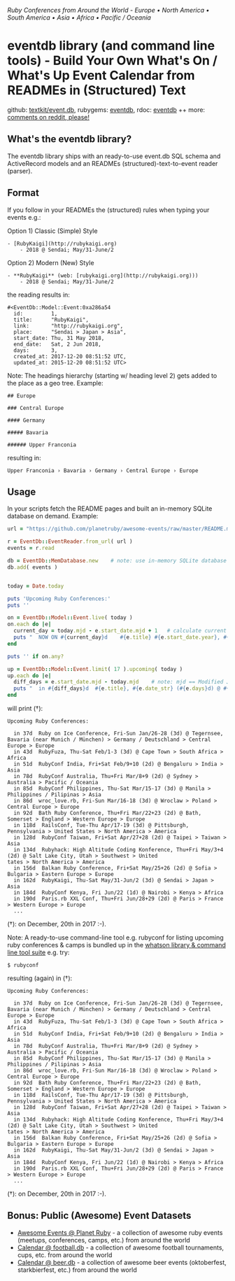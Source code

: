 
_Ruby Conferences from Around the World - Europe • North America • South America • Asia • Africa • Pacific / Oceania_

# eventdb library (and command line tools) - Build Your Own What's On / What's Up Event Calendar from READMEs in (Structured) Text

github: [textkit/event.db](https://github.com/textkit/event.db),
rubygems: [eventdb](https://rubygems.org/gems/eventdb),
rdoc: [eventdb](http://rubydoc.info/gems/eventdb) ++
more: [comments on reddit, please!]()



## What's the eventdb library?

The eventdb library ships with an ready-to-use event.db SQL schema 
and ActiveRecord models and an READMEs (structured)-text-to-event reader (parser).

## Format

If you follow in your READMEs the (structured) rules when typing your events e.g.:

Option 1) Classic (Simple) Style

```
- [RubyKaigi](http://rubykaigi.org)
    - 2018 @ Sendai; May/31-June/2
```

Option 2) Modern (New) Style

```
- **RubyKaigi** (web: [rubykaigi.org](http://rubykaigi.org)))
    - 2018 @ Sendai; May/31-June/2
```

the reading results in:

```
#<EventDb::Model::Event:0xa286a54
  id:         1,
  title:      "RubyKaigi",
  link:       "http://rubykaigi.org",
  place:      "Sendai > Japan > Asia",
  start_date: Thu, 31 May 2018,
  end_date:   Sat, 2 Jun 2018,
  days:       3,
  created_at: 2017-12-20 08:51:52 UTC,
  updated_at: 2015-12-20 08:51:52 UTC>
```

Note: The headings hierarchy (starting w/ heading level 2) gets added to the place as a
geo tree. Example:

```
## Europe

### Central Europe

#### Germany

##### Bavaria

###### Upper Franconia
```

resulting in:

```
Upper Franconia › Bavaria › Germany › Central Europe › Europe
```



## Usage

In your scripts fetch the README pages and built an in-memory SQLite database on demand.
Example:

``` ruby
url = "https://github.com/planetruby/awesome-events/raw/master/README.md"

r = EventDb::EventReader.from_url( url )
events = r.read

db = EventDb::MemDatabase.new    # note: use in-memory SQLite database
db.add( events )


today = Date.today

puts 'Upcoming Ruby Conferences:'
puts ''

on = EventDb::Model::Event.live( today )
on.each do |e|
  current_day = today.mjd - e.start_date.mjd + 1   # calculate current event day (1,2,3,etc.) 
  puts "  NOW ON #{current_day}d    #{e.title} #{e.start_date.year}, #{e.date_str} (#{e.days}d) @ #{e.place}"
end

puts '' if on.any?

up = EventDb::Model::Event.limit( 17 ).upcoming( today )
up.each do |e|
  diff_days = e.start_date.mjd - today.mjd    # note: mjd == Modified Julian Day Number
  puts "  in #{diff_days}d  #{e.title}, #{e.date_str} (#{e.days}d) @ #{e.place}"
end
```

will print (†):

```
Upcoming Ruby Conferences:

  in 37d  Ruby on Ice Conference, Fri-Sun Jan/26-28 (3d) @ Tegernsee, Bavaria (near Munich / München) > Germany / Deutschland > Central Europe > Europe
  in 43d  RubyFuza, Thu-Sat Feb/1-3 (3d) @ Cape Town > South Africa > Africa
  in 51d  RubyConf India, Fri+Sat Feb/9+10 (2d) @ Bengaluru > India > Asia
  in 78d  RubyConf Australia, Thu+Fri Mar/8+9 (2d) @ Sydney > Australia > Pacific / Oceania
  in 85d  RubyConf Philippines, Thu-Sat Mar/15-17 (3d) @ Manila > Philippines / Pilipinas > Asia
  in 86d  wroc_love.rb, Fri-Sun Mar/16-18 (3d) @ Wroclaw > Poland > Central Europe > Europe
  in 92d  Bath Ruby Conference, Thu+Fri Mar/22+23 (2d) @ Bath, Somerset > England > Western Europe > Europe
  in 118d  RailsConf, Tue-Thu Apr/17-19 (3d) @ Pittsburgh, Pennsylvania > United States > North America > America
  in 128d  RubyConf Taiwan, Fri+Sat Apr/27+28 (2d) @ Taipei > Taiwan > Asia
  in 134d  Rubyhack: High Altitude Coding Konference, Thu+Fri May/3+4 (2d) @ Salt Lake City, Utah > Southwest > United
tates > North America > America
  in 156d  Balkan Ruby Conference, Fri+Sat May/25+26 (2d) @ Sofia > Bulgaria > Eastern Europe > Europe
  in 162d  RubyKaigi, Thu-Sat May/31-Jun/2 (3d) @ Sendai > Japan > Asia
  in 184d  RubyConf Kenya, Fri Jun/22 (1d) @ Nairobi > Kenya > Africa
  in 190d  Paris.rb XXL Conf, Thu+Fri Jun/28+29 (2d) @ Paris > France > Western Europe > Europe
  ...
```

(†): on December, 20th in 2017 :-).

Note: A ready-to-use command-line tool e.g. rubyconf 
for listing upcoming ruby conferences & camps
is bundled up in the [whatson library & command line tool suite](https://github.com/textkit/whatson)
e.g. try:

```
$ rubyconf
```

resulting (again) in (†):

```
Upcoming Ruby Conferences:

  in 37d  Ruby on Ice Conference, Fri-Sun Jan/26-28 (3d) @ Tegernsee, Bavaria (near Munich / München) > Germany / Deutschland > Central Europe > Europe
  in 43d  RubyFuza, Thu-Sat Feb/1-3 (3d) @ Cape Town > South Africa > Africa
  in 51d  RubyConf India, Fri+Sat Feb/9+10 (2d) @ Bengaluru > India > Asia
  in 78d  RubyConf Australia, Thu+Fri Mar/8+9 (2d) @ Sydney > Australia > Pacific / Oceania
  in 85d  RubyConf Philippines, Thu-Sat Mar/15-17 (3d) @ Manila > Philippines / Pilipinas > Asia
  in 86d  wroc_love.rb, Fri-Sun Mar/16-18 (3d) @ Wroclaw > Poland > Central Europe > Europe
  in 92d  Bath Ruby Conference, Thu+Fri Mar/22+23 (2d) @ Bath, Somerset > England > Western Europe > Europe
  in 118d  RailsConf, Tue-Thu Apr/17-19 (3d) @ Pittsburgh, Pennsylvania > United States > North America > America
  in 128d  RubyConf Taiwan, Fri+Sat Apr/27+28 (2d) @ Taipei > Taiwan > Asia
  in 134d  Rubyhack: High Altitude Coding Konference, Thu+Fri May/3+4 (2d) @ Salt Lake City, Utah > Southwest > United
tates > North America > America
  in 156d  Balkan Ruby Conference, Fri+Sat May/25+26 (2d) @ Sofia > Bulgaria > Eastern Europe > Europe
  in 162d  RubyKaigi, Thu-Sat May/31-Jun/2 (3d) @ Sendai > Japan > Asia
  in 184d  RubyConf Kenya, Fri Jun/22 (1d) @ Nairobi > Kenya > Africa
  in 190d  Paris.rb XXL Conf, Thu+Fri Jun/28+29 (2d) @ Paris > France > Western Europe > Europe
  ...
```

(†): on December, 20th in 2017 :-).



## Bonus: Public (Awesome) Event Datasets

- [Awesome Events @ Planet Ruby](https://github.com/planetruby/awesome-events) - a collection of awesome ruby events (meetups, conferences, camps, etc.) from around the world
- [Calendar @ football.db](https://github.com/openfootball/calendar) - a collection of awesome football tournaments, cups, etc. from around the world
- [Calendar @ beer.db](https://github.com/openbeer/calendar) - a collection of awesome beer events (oktoberfest, starkbierfest, etc.) from around the world

